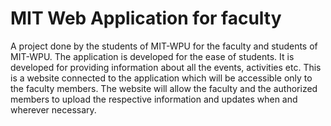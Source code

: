 # MIT Web Application for faculty
A project done by the students of MIT-WPU for the faculty and students of MIT-WPU. The application is developed for the ease of students. It is developed for providing information about all the events, activities etc. This is a website connected to the application which will be accessible only to the faculty members. The website will allow the faculty and the authorized members to upload the respective information and updates when and wherever necessary.
